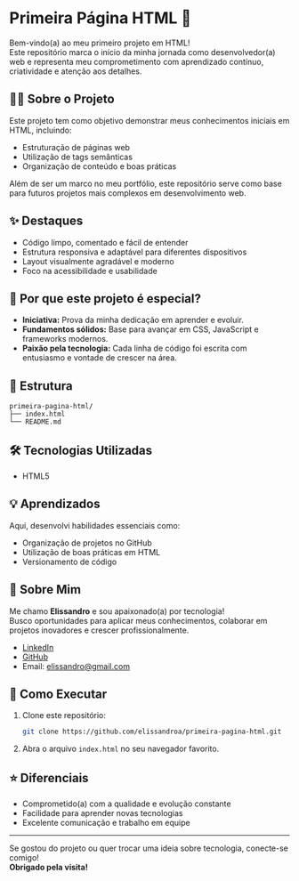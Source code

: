 # Primeira Página HTML 🚀

Bem-vindo(a) ao meu primeiro projeto em HTML!  
Este repositório marca o início da minha jornada como desenvolvedor(a) web e representa meu comprometimento com aprendizado contínuo, criatividade e atenção aos detalhes.

## 👨‍💻 Sobre o Projeto

Este projeto tem como objetivo demonstrar meus conhecimentos iniciais em HTML, incluindo:

- Estruturação de páginas web
- Utilização de tags semânticas
- Organização de conteúdo e boas práticas

Além de ser um marco no meu portfólio, este repositório serve como base para futuros projetos mais complexos em desenvolvimento web.

## ✨ Destaques

- Código limpo, comentado e fácil de entender
- Estrutura responsiva e adaptável para diferentes dispositivos
- Layout visualmente agradável e moderno
- Foco na acessibilidade e usabilidade

## 🚀 Por que este projeto é especial?

- **Iniciativa:** Prova da minha dedicação em aprender e evoluir.
- **Fundamentos sólidos:** Base para avançar em CSS, JavaScript e frameworks modernos.
- **Paixão pela tecnologia:** Cada linha de código foi escrita com entusiasmo e vontade de crescer na área.

## 📂 Estrutura

```
primeira-pagina-html/
├── index.html
└── README.md
```

## 🛠️ Tecnologias Utilizadas

- HTML5

## 💡 Aprendizados

Aqui, desenvolvi habilidades essenciais como:

- Organização de projetos no GitHub
- Utilização de boas práticas em HTML
- Versionamento de código

## 👔 Sobre Mim

Me chamo **Elissandro** e sou apaixonado(a) por tecnologia!  
Busco oportunidades para aplicar meus conhecimentos, colaborar em projetos inovadores e crescer profissionalmente.

- [LinkedIn](https://www.linkedin.com/in/elissandroa)
- [GitHub](https://github.com/elissandroa)
- Email: elissandro@gmail.com

## 🚩 Como Executar

1. Clone este repositório:
   ```bash
   git clone https://github.com/elissandroa/primeira-pagina-html.git
   ```
2. Abra o arquivo `index.html` no seu navegador favorito.

## ⭐ Diferenciais

- Comprometido(a) com a qualidade e evolução constante
- Facilidade para aprender novas tecnologias
- Excelente comunicação e trabalho em equipe

---

Se gostou do projeto ou quer trocar uma ideia sobre tecnologia, conecte-se comigo!  
**Obrigado pela visita!**
